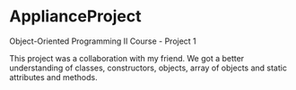 # ApplianceProject
Object-Oriented Programming II Course - Project 1 

This project was a collaboration with my friend. We got a better understanding of classes, constructors,
objects, array of objects and static attributes and methods.
